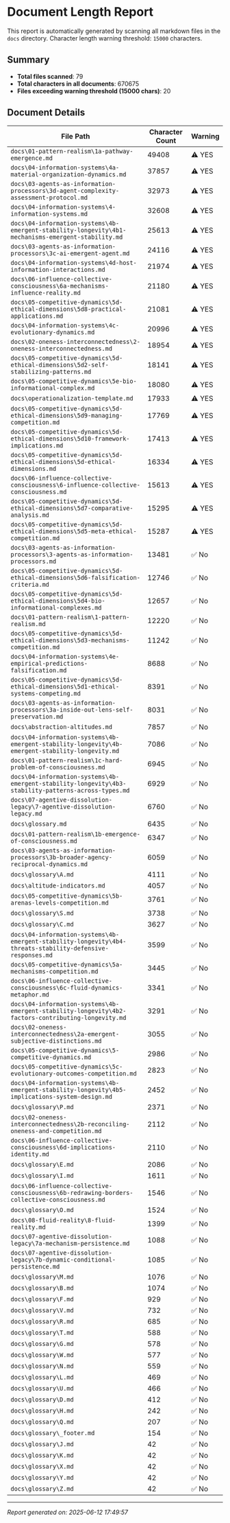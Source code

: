 # Document Length Report

This report is automatically generated by scanning all markdown files in the `docs` directory.
Character length warning threshold: `15000` characters.

## Summary

- **Total files scanned**: 79
- **Total characters in all documents**: 670675
- **Files exceeding warning threshold (15000 chars)**: 20

## Document Details

| File Path | Character Count | Warning |
|---|---|---|
| `docs\01-pattern-realism\1a-pathway-emergence.md` | 49408 | ⚠️ YES |
| `docs\04-information-systems\4a-material-organization-dynamics.md` | 37857 | ⚠️ YES |
| `docs\03-agents-as-information-processors\3d-agent-complexity-assessment-protocol.md` | 32973 | ⚠️ YES |
| `docs\04-information-systems\4-information-systems.md` | 32608 | ⚠️ YES |
| `docs\04-information-systems\4b-emergent-stability-longevity\4b1-mechanisms-emergent-stability.md` | 25613 | ⚠️ YES |
| `docs\03-agents-as-information-processors\3c-ai-emergent-agent.md` | 24116 | ⚠️ YES |
| `docs\04-information-systems\4d-host-information-interactions.md` | 21974 | ⚠️ YES |
| `docs\06-influence-collective-consciousness\6a-mechanisms-influence-reality.md` | 21180 | ⚠️ YES |
| `docs\05-competitive-dynamics\5d-ethical-dimensions\5d8-practical-applications.md` | 21081 | ⚠️ YES |
| `docs\04-information-systems\4c-evolutionary-dynamics.md` | 20996 | ⚠️ YES |
| `docs\02-oneness-interconnectedness\2-oneness-interconnectedness.md` | 18954 | ⚠️ YES |
| `docs\05-competitive-dynamics\5d-ethical-dimensions\5d2-self-stabilizing-patterns.md` | 18141 | ⚠️ YES |
| `docs\05-competitive-dynamics\5e-bio-informational-complex.md` | 18080 | ⚠️ YES |
| `docs\operationalization-template.md` | 17933 | ⚠️ YES |
| `docs\05-competitive-dynamics\5d-ethical-dimensions\5d9-managing-competition.md` | 17769 | ⚠️ YES |
| `docs\05-competitive-dynamics\5d-ethical-dimensions\5d10-framework-implications.md` | 17413 | ⚠️ YES |
| `docs\05-competitive-dynamics\5d-ethical-dimensions\5d-ethical-dimensions.md` | 16334 | ⚠️ YES |
| `docs\06-influence-collective-consciousness\6-influence-collective-consciousness.md` | 15613 | ⚠️ YES |
| `docs\05-competitive-dynamics\5d-ethical-dimensions\5d7-comparative-analysis.md` | 15295 | ⚠️ YES |
| `docs\05-competitive-dynamics\5d-ethical-dimensions\5d5-meta-ethical-competition.md` | 15287 | ⚠️ YES |
| `docs\03-agents-as-information-processors\3-agents-as-information-processors.md` | 13481 | ✅ No |
| `docs\05-competitive-dynamics\5d-ethical-dimensions\5d6-falsification-criteria.md` | 12746 | ✅ No |
| `docs\05-competitive-dynamics\5d-ethical-dimensions\5d4-bio-informational-complexes.md` | 12657 | ✅ No |
| `docs\01-pattern-realism\1-pattern-realism.md` | 12220 | ✅ No |
| `docs\05-competitive-dynamics\5d-ethical-dimensions\5d3-mechanisms-competition.md` | 11242 | ✅ No |
| `docs\04-information-systems\4e-empirical-predictions-falsification.md` | 8688 | ✅ No |
| `docs\05-competitive-dynamics\5d-ethical-dimensions\5d1-ethical-systems-competing.md` | 8391 | ✅ No |
| `docs\03-agents-as-information-processors\3a-inside-out-lens-self-preservation.md` | 8031 | ✅ No |
| `docs\abstraction-altitudes.md` | 7857 | ✅ No |
| `docs\04-information-systems\4b-emergent-stability-longevity\4b-emergent-stability-longevity.md` | 7086 | ✅ No |
| `docs\01-pattern-realism\1c-hard-problem-of-consciousness.md` | 6945 | ✅ No |
| `docs\04-information-systems\4b-emergent-stability-longevity\4b3-stability-patterns-across-types.md` | 6929 | ✅ No |
| `docs\07-agentive-dissolution-legacy\7-agentive-dissolution-legacy.md` | 6760 | ✅ No |
| `docs\glossary.md` | 6435 | ✅ No |
| `docs\01-pattern-realism\1b-emergence-of-consciousness.md` | 6347 | ✅ No |
| `docs\03-agents-as-information-processors\3b-broader-agency-reciprocal-dynamics.md` | 6059 | ✅ No |
| `docs\glossary\A.md` | 4111 | ✅ No |
| `docs\altitude-indicators.md` | 4057 | ✅ No |
| `docs\05-competitive-dynamics\5b-arenas-levels-competition.md` | 3761 | ✅ No |
| `docs\glossary\S.md` | 3738 | ✅ No |
| `docs\glossary\C.md` | 3627 | ✅ No |
| `docs\04-information-systems\4b-emergent-stability-longevity\4b4-threats-stability-defensive-responses.md` | 3599 | ✅ No |
| `docs\05-competitive-dynamics\5a-mechanisms-competition.md` | 3445 | ✅ No |
| `docs\06-influence-collective-consciousness\6c-fluid-dynamics-metaphor.md` | 3341 | ✅ No |
| `docs\04-information-systems\4b-emergent-stability-longevity\4b2-factors-contributing-longevity.md` | 3291 | ✅ No |
| `docs\02-oneness-interconnectedness\2a-emergent-subjective-distinctions.md` | 3055 | ✅ No |
| `docs\05-competitive-dynamics\5-competitive-dynamics.md` | 2986 | ✅ No |
| `docs\05-competitive-dynamics\5c-evolutionary-outcomes-competition.md` | 2823 | ✅ No |
| `docs\04-information-systems\4b-emergent-stability-longevity\4b5-implications-system-design.md` | 2452 | ✅ No |
| `docs\glossary\P.md` | 2371 | ✅ No |
| `docs\02-oneness-interconnectedness\2b-reconciling-oneness-and-competition.md` | 2112 | ✅ No |
| `docs\06-influence-collective-consciousness\6d-implications-identity.md` | 2110 | ✅ No |
| `docs\glossary\E.md` | 2086 | ✅ No |
| `docs\glossary\I.md` | 1611 | ✅ No |
| `docs\06-influence-collective-consciousness\6b-redrawing-borders-collective-consciousness.md` | 1546 | ✅ No |
| `docs\glossary\O.md` | 1524 | ✅ No |
| `docs\08-fluid-reality\8-fluid-reality.md` | 1399 | ✅ No |
| `docs\07-agentive-dissolution-legacy\7a-mechanism-persistence.md` | 1088 | ✅ No |
| `docs\07-agentive-dissolution-legacy\7b-dynamic-conditional-persistence.md` | 1085 | ✅ No |
| `docs\glossary\M.md` | 1076 | ✅ No |
| `docs\glossary\B.md` | 1074 | ✅ No |
| `docs\glossary\F.md` | 929 | ✅ No |
| `docs\glossary\V.md` | 732 | ✅ No |
| `docs\glossary\R.md` | 685 | ✅ No |
| `docs\glossary\T.md` | 588 | ✅ No |
| `docs\glossary\G.md` | 578 | ✅ No |
| `docs\glossary\W.md` | 577 | ✅ No |
| `docs\glossary\N.md` | 559 | ✅ No |
| `docs\glossary\L.md` | 469 | ✅ No |
| `docs\glossary\U.md` | 466 | ✅ No |
| `docs\glossary\D.md` | 412 | ✅ No |
| `docs\glossary\H.md` | 242 | ✅ No |
| `docs\glossary\Q.md` | 207 | ✅ No |
| `docs\glossary\_footer.md` | 154 | ✅ No |
| `docs\glossary\J.md` | 42 | ✅ No |
| `docs\glossary\K.md` | 42 | ✅ No |
| `docs\glossary\X.md` | 42 | ✅ No |
| `docs\glossary\Y.md` | 42 | ✅ No |
| `docs\glossary\Z.md` | 42 | ✅ No |

---

*Report generated on: 2025-06-12 17:49:57*
